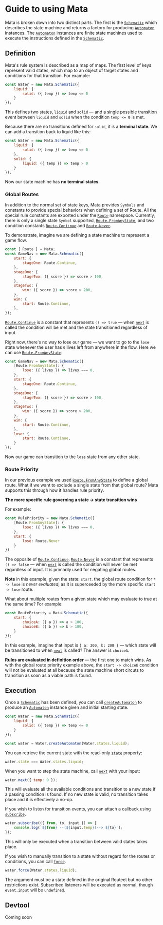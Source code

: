 # Guide to using Mata

Mata is broken down into two distinct parts. The first is the
[`Schematic`][Schematic] which describes the state machine and returns a factory
for producing [`Automaton`][Automaton] instances. The [`Automaton`][Automaton] 
instances are finite state machines used to execute the instructions defined
in the [`Schematic`][Schematic].

## Definition

Mata's rule system is described as a map of maps. The first level of keys
represent valid states, which map to an object of target states and conditions
for that transition. For example:

```js
const Water = new Mata.Schematic({
    liquid: {
        solid: ({ temp }) => temp <= 0
    }
});
```
This defines two states, `liquid` and `solid` — and a single possible transition
event between `liquid` and `solid` when the condition `temp <= 0` is met.

Because there are no transitions defined for `solid`, it is a **terminal state**.
We can add a transition back to liquid like this:

```js
const Water = new Mata.Schematic({
    liquid: {
        solid: ({ temp }) => temp <= 0
    },
    solid: {
        liquid: ({ temp }) => temp > 0
    }
});
```

Now our state machine has **no terminal states**.

### Global Routes

In addition to the normal set of state keys, Mata provides `Symbols` and 
constants to provide special behaviors when defining a set of Route. All the
special rule constants are exported under the [`Route`][Route] namespace. Currently, 
there is only a single state `Symbol` supported, [`Route.FromAnyState`][FromAnyState], and two
condition constants [`Route.Continue`][Continue] and [`Route.Never`][Never].

To demonstrate, imagine we are defining a state machine to represent a game flow.

```js
const { Route } = Mata;
const GameNav = new Mata.Schematic({
    start: {
        stageOne: Route.Continue,
    },
    stageOne: {
        stageTwo: ({ score }) => score > 100,
    },
    stageTwo: {
        win: ({ score }) => score > 200,
    },
    win: {
        start: Route.Continue,
    },
});
```

[`Route.Continue`][Continue] is a constant that represents `() => true` — when 
[`next`][next] is called the condition will be met and the state transitioned 
regardless of input.

Right now, there's no way to lose our game — we want to go to the `lose` state
whenever the user has `0` lives left from anywhere in the flow. Here we can
use [`Route.FromAnyState`][FromAnyState]:

```js
const GameNav = new Mata.Schematic({
    [Route.FromAnyState]: {
        lose: ({ lives }) => lives === 0,
    },
    start: {
        stageOne: Route.Continue,
    },
    stageOne: {
        stageTwo: ({ score }) => score > 100,
    },
    stageTwo: {
        win: ({ score }) => score > 200,
    },
    win: {
        start: Route.Continue,
    },
    lose: {
        start: Route.Continue,
    }
});
```

Now our game can transition to the `lose` state from any other state.

### Route Priority

In our previous example we used [`Route.FromAnyState`][FromAnyState] to define 
a global route. What if we want to exclude a single state from that global 
route? Mata supports this through how it handles rule priority.

**The more specific rule governing a state -> state transition wins**

For example:

```js
const RulePriority = new Mata.Schematic({
    [Route.FromAnyState]: {
        lose: ({ lives }) => lives === 0,
    },
    start: {
        lose: Route.Never
    }
})
```

The opposite of [`Route.Continue`][Continue], [`Route.Never`][Never] is a 
constant that represents `() => false` — when [`next`][next] is called the 
condition will never be met regardless of input. It is primarily used for 
negating global routes.

**Note** in this example, given the state: `start`. the global route 
condition for `* -> lose` is *never evaluated*, as it is superceeded by the 
more specific `start -> lose` route.

What about multiple routes from a given state which may evaluate to true at the
same time? For example:

```js
const RoutePriority = Mata.Schematic({
    start: {
        choiceA: ({ a }) => a > 100,
        choiceB: ({ b }) => b > 100,
    }
});
```

In this example, imagine that input is `{ a: 200, b: 200 }` — which state will
be transitioned to when [`next`][next] is called? The answer is `choiceA`.

**Rules are evaluated in definition order** — the first one to match wins. As
with the global route priority example above, the `start -> choiceB` condition
will not be evaluated at all because the state machine short circuts to 
transition as soon as a viable path is found.

## Execution

Once a [`Schematic`][Schematic] has been defined, you can call 
[`createAutomaton`][createAutomaton] to produce an [`Automaton`][Automaton]
instance given and initial starting state.

```js
const Water = new Mata.Schematic({
    liquid: {
        solid: ({ temp }) => temp <= 0
    }
});

const water = Water.createAutomaton(Water.states.liquid);
```

You can retrieve the current state with the read-only [`state`][state] property:

```js
water.state === Water.states.liquid;
```

When you want to step the state machine, call [`next`][next] with your input:

```js
water.next({ temp: 0 });
```

This will evaluate all the available conditions and transition to a new state
if a passing condition is found. If no new state is valid, no transition takes 
place and it is effectively a no-op.

If you wish to listen for transition events, you can attach a callback using
[`subscribe`][subscribe].

```js
water.subscribe(({ from, to, input }) => {
    console.log(`${from} --(${input.temp})--> ${to}`);
});
```

This will only be executed when a transition between valid states takes place.

If you wish to manually transition to a state without regard for the routes or
conditions, you can call [`force`][force].

```js
water.force(Water.states.liquid);
```

The argument must be a state defined in the original Routeet but no other 
restrictions exist. Subscribed listeners will be executed as normal, though 
`event.input` will be `undefined`.

## Devtool

Coming soon

[Schematic]: ./api/Schematic.md
[createAutomaton]: ./api/Schematic.md#createAutomaton

[Automaton]: ./api/Automaton.md
[next]: ./api/Automaton.md#next
[subscribe]: ./api/Automaton.md#subscribe
[force]: ./api/Automaton.md#force
[state]: ./api/Automaton.md#state

[Route]: ./api/Route.md
[FromAnyState]: ./api/Route.md#FromAnyState
[Continue]: ./api/Route.md#Continue
[Never]: ./api/Route.md#Never
